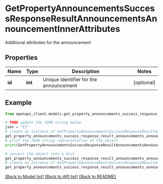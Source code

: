 # GetPropertyAnnouncementsSuccessResponseResultAnnouncementsAnnouncementInnerAttributes

Additional attributes for the announcement

## Properties

Name | Type | Description | Notes
------------ | ------------- | ------------- | -------------
**id** | **int** | Unique identifier for the announcement | [optional] 

## Example

```python
from openapi_client.models.get_property_announcements_success_response_result_announcements_announcement_inner_attributes import GetPropertyAnnouncementsSuccessResponseResultAnnouncementsAnnouncementInnerAttributes

# TODO update the JSON string below
json = "{}"
# create an instance of GetPropertyAnnouncementsSuccessResponseResultAnnouncementsAnnouncementInnerAttributes from a JSON string
get_property_announcements_success_response_result_announcements_announcement_inner_attributes_instance = GetPropertyAnnouncementsSuccessResponseResultAnnouncementsAnnouncementInnerAttributes.from_json(json)
# print the JSON string representation of the object
print(GetPropertyAnnouncementsSuccessResponseResultAnnouncementsAnnouncementInnerAttributes.to_json())

# convert the object into a dict
get_property_announcements_success_response_result_announcements_announcement_inner_attributes_dict = get_property_announcements_success_response_result_announcements_announcement_inner_attributes_instance.to_dict()
# create an instance of GetPropertyAnnouncementsSuccessResponseResultAnnouncementsAnnouncementInnerAttributes from a dict
get_property_announcements_success_response_result_announcements_announcement_inner_attributes_from_dict = GetPropertyAnnouncementsSuccessResponseResultAnnouncementsAnnouncementInnerAttributes.from_dict(get_property_announcements_success_response_result_announcements_announcement_inner_attributes_dict)
```
[[Back to Model list]](../README.md#documentation-for-models) [[Back to API list]](../README.md#documentation-for-api-endpoints) [[Back to README]](../README.md)


